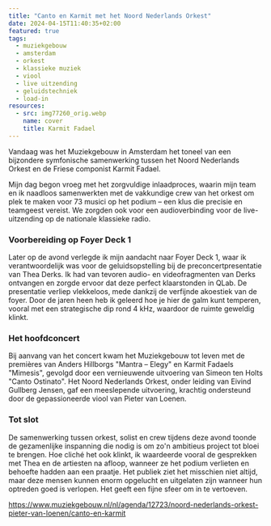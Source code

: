 ```yaml
---
title: "Canto en Karmit met het Noord Nederlands Orkest"
date: 2024-04-15T11:40:35+02:00
featured: true
tags:
  - muziekgebouw
  - amsterdam
  - orkest
  - klassieke muziek
  - viool
  - live uitzending
  - geluidstechniek
  - load-in
resources:
  - src: img77260_orig.webp
    name: cover
    title: Karmit Fadael
---
```

Vandaag was het Muziekgebouw in Amsterdam het toneel van een bijzondere symfonische samenwerking tussen het Noord Nederlands Orkest en de Friese componist Karmit Fadael.
<!--more-->
Mijn dag begon vroeg met het zorgvuldige inlaadproces, waarin mijn team en ik naadloos samenwerkten met de vakkundige crew van het orkest om plek te maken voor 73 musici op het podium – een klus die precisie en teamgeest vereist. We zorgden ook voor een audioverbinding voor de live-uitzending op de nationale klassieke radio.

### Voorbereiding op Foyer Deck 1

Later op de avond verlegde ik mijn aandacht naar Foyer Deck 1, waar ik verantwoordelijk was voor de geluidsopstelling bij de preconcertpresentatie van Thea Derks. Ik had van tevoren audio- en videofragmenten van Derks ontvangen en zorgde ervoor dat deze perfect klaarstonden in QLab. De presentatie verliep vlekkeloos, mede dankzij de verfijnde akoestiek van de foyer. Door de jaren heen heb ik geleerd hoe je hier de galm kunt temperen, vooral met een strategische dip rond 4 kHz, waardoor de ruimte geweldig klinkt.

### Het hoofdconcert

Bij aanvang van het concert kwam het Muziekgebouw tot leven met de premières van Anders Hillborgs "Mantra – Elegy" en Karmit Fadaels "Mimesis", gevolgd door een vernieuwende uitvoering van Simeon ten Holts "Canto Ostinato". Het Noord Nederlands Orkest, onder leiding van Eivind Gullberg Jensen, gaf een meeslepende uitvoering, krachtig ondersteund door de gepassioneerde viool van Pieter van Loenen.

### Tot slot

De samenwerking tussen orkest, solist en crew tijdens deze avond toonde de gezamenlijke inspanning die nodig is om zo'n ambitieus project tot bloei te brengen. Hoe cliché het ook klinkt, ik waardeerde vooral de gesprekken met Thea en de artiesten na afloop, wanneer ze het podium verlieten en behoefte hadden aan een praatje. Het publiek ziet het misschien niet altijd, maar deze mensen kunnen enorm opgelucht en uitgelaten zijn wanneer hun optreden goed is verlopen. Het geeft een fijne sfeer om in te vertoeven.

<https://www.muziekgebouw.nl/nl/agenda/12723/noord-nederlands-orkest-pieter-van-loenen/canto-en-karmit>